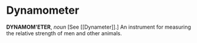 # Dynamometer

**DYNAMOM'ETER**, _noun_ \[See [[Dynameter]].\] An instrument for measuring the relative strength of men and other animals.